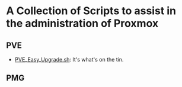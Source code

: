 # A Collection of Scripts to assist in the administration of Proxmox

## PVE

- [PVE_Easy_Upgrade.sh](PVE_Easy_Upgrade/): It's what's on the tin.

## PMG
